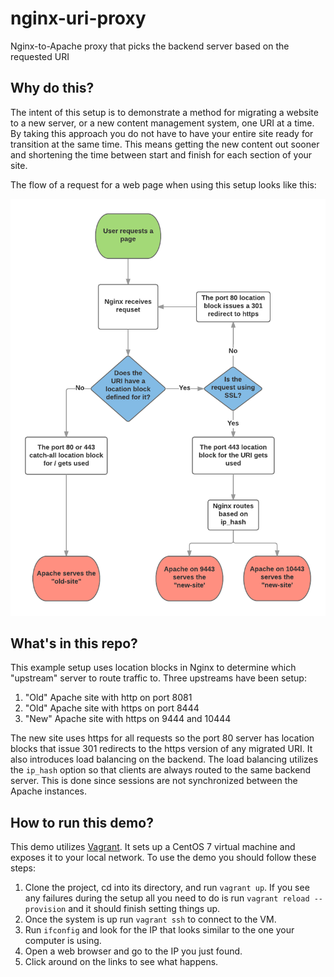# nginx-uri-proxy
Nginx-to-Apache proxy that picks the backend server based on the requested URI

## Why do this?

The intent of this setup is to demonstrate a method for migrating a website to
a new server, or a new content management system, one URI at a time. By taking
this approach you do not have to have your entire site ready for transition at
the same time. This means getting the new content out sooner and shortening the
time between start and finish for each section of your site.

The flow of a request for a web page when using this setup looks like this:

![Request Routing Diagram](./Routing.png)

## What's in this repo?

This example setup uses location blocks in Nginx to determine which "upstream"
server to route traffic to. Three upstreams have been setup:

1. "Old" Apache site with http on port 8081
2. "Old" Apache site with https on port 8444
2. "New" Apache site with https on 9444 and 10444

The new site uses https for all requests so the port 80 server has location
blocks that issue 301 redirects to the https version of any migrated URI. It
also introduces load balancing on the backend. The load balancing utilizes
the `ip_hash` option so that clients are always routed to the same backend
server. This is done since sessions are not synchronized between the Apache
instances.

## How to run this demo?

This demo utilizes [Vagrant](https://www.vagrantup.com/).
It sets up a CentOS 7 virtual machine and exposes it to your local network. To
use the demo you should follow these steps:

1. Clone the project, cd into its directory, and run `vagrant up`. If you see
  any failures during the setup all you need to do is run `vagrant reload
  --provision` and it should finish setting things up.
2. Once the system is up run `vagrant ssh` to connect to the VM.
3. Run `ifconfig` and look for the IP that looks similar to the one your computer
  is using.
4. Open a web browser and go to the IP you just found.
5. Click around on the links to see what happens.
